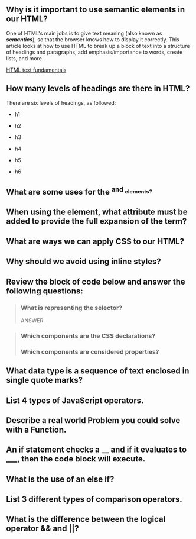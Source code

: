 ## Why is it important to use semantic elements in our HTML?
One of HTML's main jobs is to give text meaning (also known as **_semantics_**), so that the browser knows how to display it correctly. This article looks at how to use HTML to break up a block of text into a structure of headings and paragraphs, add emphasis/importance to words, create lists, and more.

[HTML text fundamentals](https://developer.mozilla.org/en-US/docs/Learn/HTML/Introduction_to_HTML)

## How many levels of headings are there in HTML?
There are six levels of headings, as followed:

- h1

- h2

- h3

- h4

- h5

- h6

## What are some uses for the <sup> and <sub> elements?

## When using the <abbr> element, what attribute must be added to provide the full expansion of the term?
  
## What are ways we can apply CSS to our HTML?
## Why should we avoid using inline styles?
## Review the block of code below and answer the following questions:
> ### What is representing the selector?
  >ANSWER
  
> ### Which components are the CSS declarations?
> ### Which components are considered properties?
  
## What data type is a sequence of text enclosed in single quote marks?

## List 4 types of JavaScript operators.

## Describe a real world Problem you could solve with a Function.

## An if statement checks a __ and if it evaluates to ___, then the code block will execute.

## What is the use of an else if?

## List 3 different types of comparison operators.

## What is the difference between the logical operator && and ||?
